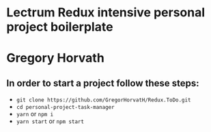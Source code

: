 # Lectrum Redux intensive personal project boilerplate
# Gregory Horvath

## In order to start a project follow these steps:

+ `git clone https://github.com/GregorHorvatH/Redux.ToDo.git`
+ `cd personal-project-task-manager`
+ `yarn` or `npm i`
+ `yarn start` or `npm start`
